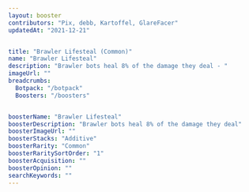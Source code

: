 ```yaml
---
layout: booster
contributors: "Pix, debb, Kartoffel, GlareFacer"
updatedAt: "2021-12-21"


title: "Brawler Lifesteal (Common)"
name: "Brawler Lifesteal"
description: "Brawler bots heal 8% of the damage they deal - "
imageUrl: ""
breadcrumbs:
  Botpack: "/botpack"
  Boosters: "/boosters"


boosterName: "Brawler Lifesteal"
boosterDescription: "Brawler bots heal 8% of the damage they deal"
boosterImageUrl: ""
boosterStacks: "Additive"
boosterRarity: "Common"
boosterRaritySortOrder: "1"
boosterAcquisition: ""
boosterOpinion: ""
searchKeywords: ""
---
```



